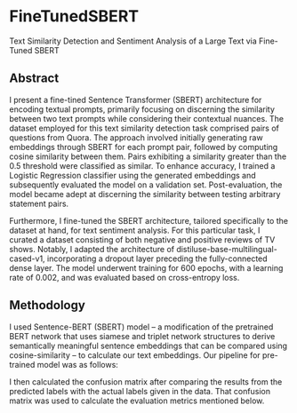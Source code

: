 # FineTunedSBERT
Text Similarity Detection and Sentiment Analysis of a Large Text via Fine-Tuned SBERT

## Abstract
I present a fine-tined Sentence Transformer (SBERT) architecture for encoding textual prompts, primarily focusing on discerning the similarity between two text prompts while considering their contextual nuances. The dataset employed for this text similarity detection task comprised pairs of questions from Quora. The approach involved initially generating raw embeddings through SBERT for each prompt pair, followed by computing cosine similarity between them. Pairs exhibiting a similarity greater than the 0.5 threshold were classified as similar. To enhance accuracy, I trained a Logistic Regression classifier using the generated embeddings and subsequently evaluated the model on a validation set. Post-evaluation, the model became adept at discerning the similarity between testing arbitrary statement pairs.

Furthermore, I fine-tuned the SBERT architecture, tailored specifically to the dataset at hand, for text sentiment analysis. For this particular task, I curated a dataset consisting of both negative and positive reviews of TV shows. Notably, I adapted the architecture of distiluse-base-multilingual-cased-v1, incorporating a dropout layer preceding the fully-connected dense layer. The model underwent training for 600 epochs, with a learning rate of 0.002, and was evaluated based on cross-entropy loss.

## Methodology
I used Sentence-BERT (SBERT) model – a modification of the pretrained BERT network that uses siamese and triplet network structures to derive semantically meaningful sentence embeddings that can be compared using cosine-similarity – to calculate our text embeddings. Our pipeline for pre-trained model was as follows:

I then calculated the confusion matrix after comparing the results from the predicted labels with the actual labels given in the data. That confusion matrix was used to calculate the evaluation metrics mentioned below.
